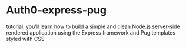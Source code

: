 # Auth0-express-pug
tutorial, you'll learn how to build a simple and clean Node.js server-side rendered application using the Express framework and Pug templates styled with CSS
